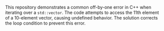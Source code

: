 This repository demonstrates a common off-by-one error in C++ when iterating over a `std::vector`. The code attempts to access the 11th element of a 10-element vector, causing undefined behavior. The solution corrects the loop condition to prevent this error.